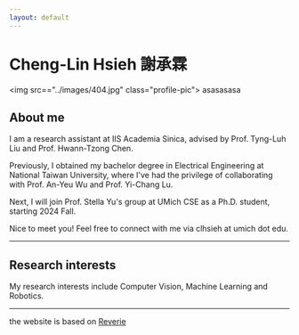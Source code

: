 ```yaml
---
layout: default
---
```

# Cheng-Lin Hsieh 謝承霖

<img src=="../images/404.jpg"  class="profile-pic">
asasasasa

## About me
I am a research assistant at IIS Academia Sinica, advised by Prof. Tyng-Luh Liu and Prof. Hwann-Tzong Chen. 

Previously, I obtained my bachelor degree in Electrical Engineering at National Taiwan University, where I've had the privilege of collaborating with Prof. An-Yeu Wu and Prof. Yi-Chang Lu.

Next, I will join Prof. Stella Yu's group at UMich CSE as a Ph.D. student, starting 2024 Fall. 

Nice to meet you! Feel free to connect with me via clhsieh at umich dot edu.

---
## Research interests
My research interests include Computer Vision, Machine Learning and Robotics.

---
the website is based on [Reverie](https://reverie.pages.dev)